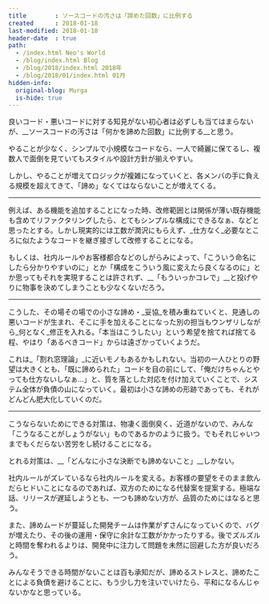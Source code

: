 ```yaml
---
title        : ソースコードの汚さは「諦めた回数」に比例する
created      : 2018-01-18
last-modified: 2018-01-18
header-date  : true
path:
  - /index.html Neo's World
  - /blog/index.html Blog
  - /blog/2018/index.html 2018年
  - /blog/2018/01/index.html 01月
hidden-info:
  original-blog: Murga
  is-hide: true
---
```


良いコード・悪いコードに対する知見がない初心者は必ずしも当てはまらないが、__ソースコードの汚さは「何かを諦めた回数」に比例する__と思う。

やることが少なく、シンプルで小規模なコードなら、一人で綺麗に保てるし、複数人で面倒を見ていてもスタイルや設計方針が揃えやすい。

しかし、やることが増えてロジックが複雑になっていくと、各メンバの手に負える規模を超えてきて、「諦め」なくてはならないことが増えてくる。

---

例えば、ある機能を追加することになった時、改修範囲とは関係が薄い既存機能も含めてリファクタリングしたら、とてもシンプルな構成にできるなぁ、などと思ったとする。しかし現実的には工数が潤沢にもらえず、_仕方なく_必要なところに似たようなコードを継ぎ接ぎして改修することになる。

もしくは、社内ルールやお客様都合などのしがらみによって、「こういう命名にしたら分かりやすいのに」とか「構成をこういう風に変えたら良くなるのに」とか思ってもそれを実現することは許されず、__「もういっかコレで」__と投げやりに物事を決めてしまうことも少なくないだろう。

---

こうした、その場その場での小さな諦め・_妥協_を積み重ねていくと、見通しの悪いコードが生まれ、そこに手を加えることになった別の担当もウンザリしながら_何となく_修正を入れる。「本当はこうしたい」という希望を捨てれば捨てる程、やはり「あるべきコード」からは遠ざかっていくようだ。

これは_「割れ窓理論」_に近いモノもあるかもしれない。当初の一人ひとりの野望は大きくとも、「既に諦められた」コードを目の前にして、「俺だけちゃんとやっても仕方ないしなぁ…」と、質を落とした対応を付け加えていくことで、システム全体が負債の山になっていく。最初は小さな諦めの形跡であっても、それがどんどん肥大化していくのだ。

---

こうならないためにできる対策は、物凄く面倒臭く、近道がないので、みんな「こうなることがしょうがない」ものであるかのように扱う。でもそれじゃいつまでもくだらない苦労をし続けることになる。

とれる対策は、__「どんなに小さな決断でも諦めないこと」__しかない。

社内ルールがズレているなら社内ルールを変える。お客様の要望をそのまま飲んだらヒドいことになるのであれば、双方のためになる代替案を提案する。極端な話、リリースが遅延しようとも、一つも諦めない方が、品質のためにはなると思う。

また、諦めムードが蔓延した開発チームは作業がずさんになっていくので、バグが増えたり、その後の運用・保守に余計な工数がかかったりする。後でズルズルと時間を奪われるよりは、開発中に注力して問題を未然に回避した方が良いだろう。

みんなそうできる時間がないことは百も承知だが、諦めるストレスと、諦めたことによる負債を避けることに、もう少し力を注いでいけたら、平和になるんじゃないかなと思っている。
